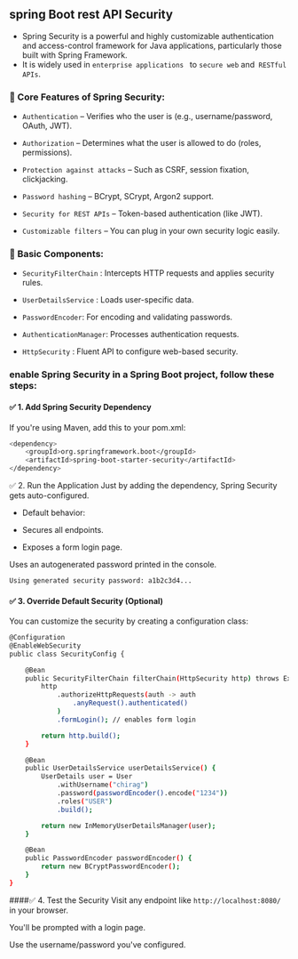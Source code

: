 ## spring Boot rest API Security 

+ Spring Security is a powerful and highly customizable authentication and access-control framework for Java applications, particularly those built with Spring Framework.
+ It is widely used in `enterprise applications ` to `secure web`  and` RESTful APIs`.

### 🔐 Core Features of Spring Security:
+ `Authentication`  – Verifies who the user is (e.g., username/password, OAuth, JWT).

+ `Authorization` – Determines what the user is allowed to do (roles, permissions).

+ `Protection against attacks`  – Such as CSRF, session fixation, clickjacking.

+ `Password hashing` – BCrypt, SCrypt, Argon2 support.

+ `Security for REST APIs` – Token-based authentication (like JWT).

+ `Customizable filters`  – You can plug in your own security logic easily.

### 🧱 Basic Components:
+ `SecurityFilterChain` : Intercepts HTTP requests and applies security rules.

+ `UserDetailsService` : Loads user-specific data.

+ `PasswordEncoder`: For encoding and validating passwords.

+ `AuthenticationManager`: Processes authentication requests.

+ `HttpSecurity` : Fluent API to configure web-based security.

###  enable Spring Security in a Spring Boot project, follow these steps:


#### ✅ 1. Add Spring Security Dependency
If you're using Maven, add this to your pom.xml:

```sh
<dependency>
    <groupId>org.springframework.boot</groupId>
    <artifactId>spring-boot-starter-security</artifactId>
</dependency>
```

✅ 2. Run the Application
Just by adding the dependency, Spring Security gets auto-configured.

+ Default behavior:

+ Secures all endpoints.

+ Exposes a form login page.

Uses an autogenerated password printed in the console.
```sh
Using generated security password: a1b2c3d4...
```
#### ✅ 3. Override Default Security (Optional)
You can customize the security by creating a configuration class:
```sh
@Configuration
@EnableWebSecurity
public class SecurityConfig {

    @Bean
    public SecurityFilterChain filterChain(HttpSecurity http) throws Exception {
        http
            .authorizeHttpRequests(auth -> auth
                .anyRequest().authenticated()
            )
            .formLogin(); // enables form login

        return http.build();
    }

    @Bean
    public UserDetailsService userDetailsService() {
        UserDetails user = User
            .withUsername("chirag")
            .password(passwordEncoder().encode("1234"))
            .roles("USER")
            .build();

        return new InMemoryUserDetailsManager(user);
    }

    @Bean
    public PasswordEncoder passwordEncoder() {
        return new BCryptPasswordEncoder();
    }
}
```
####✅ 4. Test the Security
Visit any endpoint like `http://localhost:8080/` in your browser.

You'll be prompted with a login page.

Use the username/password you've configured.
